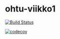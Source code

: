 # ohtu-viikko1

[![Build Status](https://travis-ci.org/Zappi/ohtu-viikko1.svg?branch=master)](https://travis-ci.org/Zappi/ohtu-viikko1)

[![codecov](https://codecov.io/gh/Zappi/ohtu-viikko1/branch/master/graph/badge.svg)](https://codecov.io/gh/Zappi/ohtu-viikko1)
